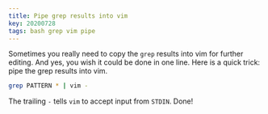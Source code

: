 ```yaml
---
title: Pipe grep results into vim 
key: 20200728
tags: bash grep vim pipe 
---
```


Sometimes you really need to copy the `grep` results into vim for further editing. And yes, you wish it could be done in one line. 
Here is a quick trick: pipe the grep results into vim. 

```Bash
grep PATTERN * | vim -
```
The trailing `-` tells `vim` to accept input from `STDIN`. Done!
